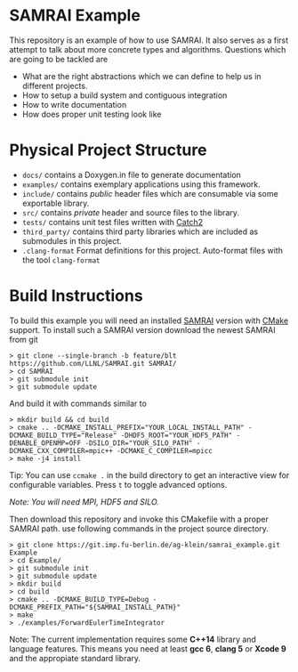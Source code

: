 # SAMRAI Example

This repository is an example of how to use SAMRAI. It also serves as a first attempt to talk about more concrete types and algorithms.
Questions which are going to be tackled are 

 * What are the right abstractions which we can define to help us in different projects.
 * How to setup a build system and contiguous integration
 * How to write documentation
 * How does proper unit testing look like

# Physical Project Structure

- `docs/` contains a Doxygen.in file to generate documentation
- `examples/` contains exemplary applications using this framework.
- `include/` contains *public* header files which are consumable via some exportable library.
- `src/` contains *private* header and source files to the library.
- `tests/` contains unit test files written with [Catch2](https://github.com/catchorg/Catch2)
- `third_party/` contains third party libraries which are included as submodules in this project.
- `.clang-format` Format definitions for this project. Auto-format files with the tool `clang-format`

# Build Instructions

To build this example you will need an installed [SAMRAI](https://github.com/LLNL/SAMRAI) version with [CMake](https://cmake.org) support.
To install such a SAMRAI version download the newest SAMRAI from git

```
> git clone --single-branch -b feature/blt https://github.com/LLNL/SAMRAI.git SAMRAI/
> cd SAMRAI
> git submodule init
> git submodule update
```

And build it with commands similar to

```
> mkdir build && cd build
> cmake .. -DCMAKE_INSTALL_PREFIX="YOUR_LOCAL_INSTALL_PATH" -DCMAKE_BUILD_TYPE="Release" -DHDF5_ROOT="YOUR_HDF5_PATH" -DENABLE_OPENMP=OFF -DSILO_DIR="YOUR_SILO_PATH" -DCMAKE_CXX_COMPILER=mpic++ -DCMAKE_C_COMPILER=mpicc
> make -j4 install
```

Tip: You can use `ccmake .` in the build directory to get an interactive view for configurable variables. Press `t` to toggle advanced options.

*Note: You will need MPI, HDF5 and SILO.*

Then download this repository and invoke this CMakefile with a proper SAMRAI path.
use following commands in the project source directory.

```
> git clone https://git.imp.fu-berlin.de/ag-klein/samrai_example.git Example
> cd Example/
> git submodule init
> git submodule update
> mkdir build
> cd build
> cmake .. -DCMAKE_BUILD_TYPE=Debug -DCMAKE_PREFIX_PATH="${SAMRAI_INSTALL_PATH}"
> make
> ./examples/ForwardEulerTimeIntegrator
```

Note: The current implementation requires some **C++14** library and language features.
This means you need at least **gcc 6**, **clang 5** or **Xcode 9** and the appropiate standard library.
